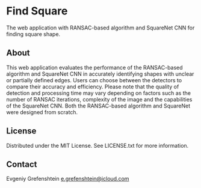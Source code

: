 # Find Square

The web application with RANSAC-based algorithm and SquareNet CNN for finding square shape.

## About

This web application evaluates the performance of the RANSAC-based algorithm and SquareNet CNN in accurately identifying shapes with unclear or partially defined edges. Users can choose between the detectors to compare their accuracy and efficiency.
Please note that the quality of detection and processing time may vary depending on factors such as the number of RANSAC iterations, complexity of the image and the capabilities of the SquareNet CNN.
Both the RANSAC-based algorithm and SquareNet were designed from scratch.

## License

Distributed under the MIT License. See LICENSE.txt for more information.

## Contact

Evgeniy Grefenshtein e.grefenshtein@icloud.com